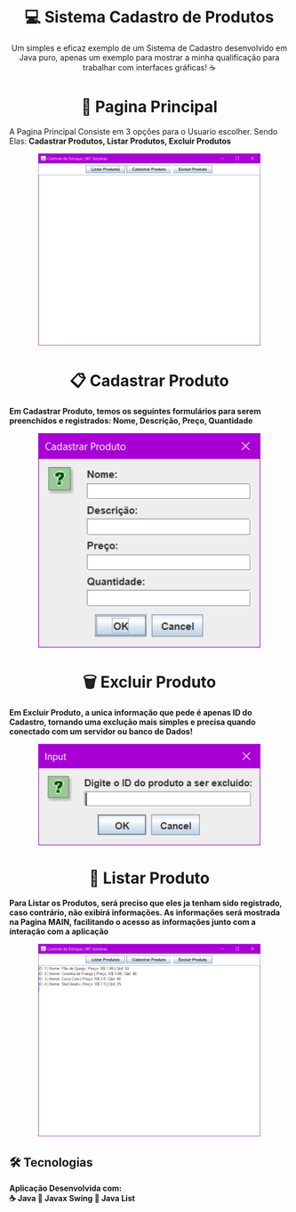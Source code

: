 <h1 align="center">💻 Sistema Cadastro de Produtos</h1>

<p align="center">
  Um simples e eficaz exemplo de um Sistema de Cadastro desenvolvido em Java puro, apenas um exemplo para mostrar a minha qualificação para trabalhar com interfaces gráficas! ☕
  
</p>

<h1 align="center">📌 Pagina Principal</h1>
<p>A Pagina Principal Consiste em 3 opções para o Usuario escolher. Sendo Elas: <strong>Cadastrar Produtos, Listar Produtos, Excluir Produtos</p>

<p align="center">
  <img src="https://github.com/padovandev/SistemaEstoque/blob/main/img/FotoSistemaMain.PNG" alt="Pagina Principal da Aplicação" width="400">  
</p>

<h1 align="center">📋 Cadastrar Produto</h1>
<p>Em Cadastrar Produto, temos os seguintes formulários para serem preenchidos e registrados: <strong>Nome, Descrição, Preço, Quantidade</strong> </p>

<p align="center">
  <img src="https://github.com/padovandev/SistemaEstoque/blob/main/img/FotoSistemaCadastrar.PNG" alt="Pagina Principal da Aplicação" width="400">  
</p>

<h1 align="center">🗑 Excluir Produto</h1>
<p>Em Excluir Produto, a unica informação que pede é apenas <strong>ID do Cadastro</strong>, tornando uma exclução mais simples e precisa quando conectado com um servidor ou banco de Dados! </p>

<p align="center">
  <img src="https://github.com/padovandev/SistemaEstoque/blob/main/img/FotoSistemaExcluir.PNG" alt="Pagina Principal da Aplicação" width="400">  
</p>

<h1 align="center">📜 Listar Produto</h1>
<p>Para Listar os Produtos, será preciso que eles ja tenham sido registrado, caso contrário, não exibirá informações. As informações será mostrada na <strong>Pagina MAIN</strong>, facilitando o acesso as informações junto com a interação com a aplicação</p>

<p align="center">
  <img src="https://github.com/padovandev/SistemaEstoque/blob/main/img/FotoSistemaListar.PNG" alt="Pagina Principal da Aplicação" width="400">  
</p>



## 🛠 Tecnologias

Aplicação Desenvolvida com:  
☕ Java
📜 Javax Swing
📕 Java List
